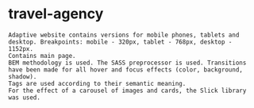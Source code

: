 # travel-agency



    Adaptive website contains versions for mobile phones, tablets and desktop. Breakpoints: mobile - 320px, tablet - 768px, desktop - 1152px.
    Contains main page. 
    BEM methodology is used. The SASS preprocessor is used. Transitions have been made for all hover and focus effects (color, background, shadow). 
    Tags are used according to their semantic meaning. 
    For the effect of a carousel of images and cards, the Slick library was used.
